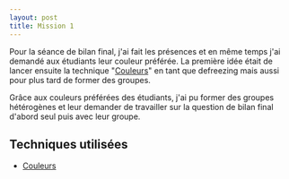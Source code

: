 ```yaml
---
layout: post
title: Mission 1
---
```


Pour la séance de bilan final, j'ai fait les présences et en même temps j'ai demandé aux étudiants leur couleur préférée.
La première idée était de lancer ensuite la technique "[Couleurs]({{site.baseurl}}/techniques/couleurs/)" en tant que defreezing mais aussi pour plus tard de former des groupes.

Grâce aux couleurs préférées des étudiants, j'ai pu former des groupes hétérogènes et leur demander de travailler sur la question de bilan final d'abord seul puis avec leur groupe.

## Techniques utilisées

- [Couleurs]({{site.baseurl}}/techniques/couleurs)
